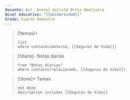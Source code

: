 ```yaml
---
Docente: Act. Gretel Astrild Ortiz Ameijeira
Nivel educativo: "[[Universidad]]"
Grado: Cuarto Semestre
---
```




>[!temas]+ 
>```dataview
>list 
>where contains(materia, [[Seguros de Vida]])
>```

>[!diario]- Notas diarias
>```list
>from "Notas diarias"
>where contains(relacionado, [[Seguros de Vida]])
>```

>[!done]+ Tareas
>```tasks
>not done 
>description includes [[Seguros de Vida]]
>```